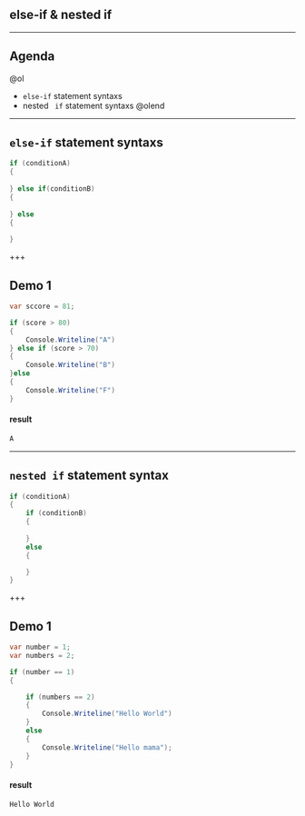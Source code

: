 ## else-if & nested if

---

## Agenda

@ol
*  `else-if` statement syntaxs
*  nested ` if` statement syntaxs
@olend

---

## `else-if` statement syntaxs

```csharp
if (conditionA) 
{
    
} else if(conditionB) 
{
    
} else 
{
    
}
```

+++

## Demo 1

```csharp
var sccore = 81;

if (score > 80) 
{
    Console.Writeline("A")
} else if (score > 70) 
{
    Console.Writeline("B")
}else 
{
    Console.Writeline("F")
}
```

#### result

```csharp
A
```

---

##  `nested if` statement syntax 

```csharp
if (conditionA) 
{
	if (conditionB) 
	{
		
	} 
	else 
	{

	}
}
```

+++

## Demo 1

```csharp
var number = 1;
var numbers = 2;

if (number == 1) 
{

	if (numbers == 2) 
	{
		Console.Writeline("Hello World")
	} 
	else 
	{
		Console.Writeline("Hello mama");
	}
}
```

#### result

```csharp
Hello World
```
